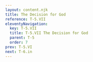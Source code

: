 ```yaml
---
layout: content.njk
title: The Decision for God
reference: T-5.VII
eleventyNavigation:
  key: T-5.VII
  title: T-5.VII The Decision for God
  parent: T-5
  order: 7
prev: T-5.VI
next: T-6.in
---
```




<div id=4 style=height:0></div>
